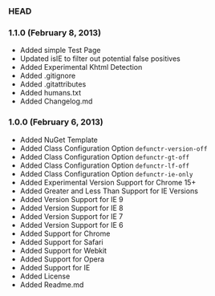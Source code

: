 ### HEAD

### 1.1.0 (February 8, 2013)

* Added simple Test Page
* Updated isIE to filter out potential false positives
* Added Experimental Khtml Detection
* Added .gitignore
* Added .gitattributes
* Added humans.txt
* Added Changelog.md

### 1.0.0 (February 6, 2013)

* Added NuGet Template
* Added Class Configuration Option `defunctr-version-off`
* Added Class Configuration Option `defunctr-gt-off`
* Added Class Configuration Option `defunctr-lf-off`
* Added Class Configuration Option `defunctr-ie-only`
* Added Experimental Version Support for Chrome 15+
* Added Greater and Less Than Support for IE Versions
* Added Version Support for IE 9
* Added Version Support for IE 8
* Added Version Support for IE 7
* Added Version Support for IE 6
* Added Support for Chrome
* Added Support for Safari
* Added Support for Webkit
* Added Support for Opera
* Added Support for IE
* Added License
* Added Readme.md

